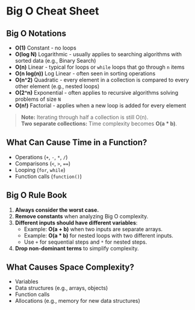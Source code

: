 # Big O Cheat Sheet

## Big O Notations

- **O(1)** Constant - no loops
- **O(log N)** Logarithmic - usually applies to searching algorithms with sorted data (e.g., Binary Search)
- **O(n)** Linear - typical for loops or `while` loops that go through `n` items
- **O(n log(n))** Log Linear - often seen in sorting operations
- **O(n^2)** Quadratic - every element in a collection is compared to every other element (e.g., nested loops)
- **O(2^n)** Exponential - often applies to recursive algorithms solving problems of size `N`
- **O(n!)** Factorial - applies when a new loop is added for every element

> **Note:** Iterating through half a collection is still O(n).  
> **Two separate collections:** Time complexity becomes **O(a * b)**.

## What Can Cause Time in a Function?

- Operations (`+`, `-`, `*`, `/`)
- Comparisons (`<`, `>`, `==`)
- Looping (`for`, `while`)
- Function calls (`function()`)

## Big O Rule Book

1. **Always consider the worst case.**
2. **Remove constants** when analyzing Big O complexity.
3. **Different inputs should have different variables**:
   - Example: **O(a + b)** when two inputs are separate arrays.
   - Example: **O(a * b)** for nested loops with two different inputs.
   - Use `+` for sequential steps and `*` for nested steps.
4. **Drop non-dominant terms** to simplify complexity.

## What Causes Space Complexity?

- Variables
- Data structures (e.g., arrays, objects)
- Function calls
- Allocations (e.g., memory for new data structures)
